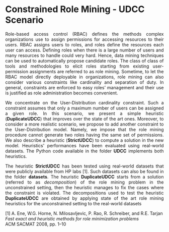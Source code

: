# Constrained Role Mining - UDCC Scenario
<p align="justify">
Role-based access control (RBAC) defines the methods complex organizations use to assign permissions for accessing resources to their users. RBAC assigns users to roles, and roles define the resources each user can access. Defining roles when there is a large number of users and many resources to handle could very hard. Hence, data mining techniques can be used to automatically propose candidate roles. The class of class of tools and methodologies to elicit roles starting from existing user-permission assignments are referred to as role mining. Sometime, to let the RBAC model directly deployable in organizations, role mining can also consider various constraints like cardinality and separation of duty. In general, constraints are enforced to easy roles’ management and their use is justified as role administration becomes convenient.
  </p>

<p align="justify">
We concentrate on the User-Distribution cardinality constraint. Such a constraint assumes that only a maximum number of users can be assigned a given role. In this scenario, we present a simple heuristic (<b>DuplicateUDCC</b>) that improves over the state of the art ones. Moreover, to consider a more realistic scenario, we propose to add another constraint to the User-Distribution model. Namely, we impose that the role mining procedure cannot generate two roles having the same set of permissions. We also describe a heuristic (<b>StrictUDCC</b>) to compute a solution in the new model. Heuristics' performances have been evaluated using real-world datasets. The Python code available in the folder <b>UDCC</b> implements both heuristics.
  </p>

<p align="justify">
The heuristic <b>StrictUDCC</b> has been tested using real-world datasets that were publicly available from HP labs [1]. Such datasets can also be found in the folder <b>datasets</b>.
The heuristic <b>DuplicateUDCC</b> starts from a solution (referred to as <em>decomposition</em>) of the role mining problem in the unconstrained setting, then
the heuristic manages to fix the cases where the constraint is violated. The decompositions used to test the heuristic <b>DuplicateUDCC</b> are obtained by 
applying state of the art role mining heuristics for the unconstrained setting to the real-world datasets 
  
</p>

[1] A. Ene, W.G. Horne, N. Milosavljevic, P. Rao, R. Schreiber, and R.E. Tarjan<br>
    <em>Fast exact and heuristic methods for role minimization problems</em> <br>
    ACM SACMAT 2008, pp. 1–10
